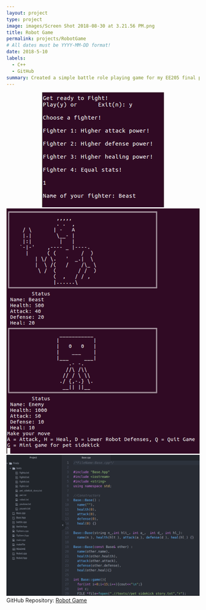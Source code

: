 ```yaml
---
layout: project
type: project
image: images/Screen Shot 2018-08-30 at 3.21.56 PM.png
title: Robot Game
permalink: projects/RobotGame
# All dates must be YYYY-MM-DD format!
date: 2018-5-10
labels:
  - C++
  - GitHub
summary: Created a simple battle role playing game for my EE205 final project
---
```

<center>
<div class="ui small rounded images">
    <img class="ui image" src="../images/Screen Shot 2018-08-30 at 3.22.15 PM.png">
    <img class="ui image" src="../images/Screen Shot 2018-08-30 at 3.22.38 PM.png">
    <img class="ui image" src="../images/Screen Shot 2018-08-30 at 3.20.20 PM.png">
  </div>
 </center>
GitHub Repository: <a href="https://github.com/klin6/EE205proj"><i class="large github icon "></i>Robot Game</a>
